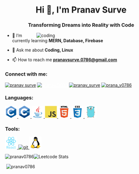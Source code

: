 
<h1 align="center">Hi 👋, I'm Pranav Surve</h1>
<h3 align="center">Transforming Dreams into Reality with Code</h3>

<img align="right" alt="coding" width="400" src="https://media2.giphy.com/media/2IudUHdI075HL02Pkk/200.webp?cid=790b7611t9vc6dve3pw0vcu8oftnx8vfr1sd5juz2orz0cqz&ep=v1_gifs_search&rid=200.webp&ct=g">

- 🌱 I’m currently learning **MERN, Database, Firebase**

- 💬 Ask me about **Coding, Linux**

- 📫 How to reach me **pranavsurve.0786@gmail.com**

<h3 align="left">Connect with me:</h3>
<p align="left">
    <a href="https://www.linkedin.com/in/pranav-surve-78941a263/" target="blank"><img align="center" src="https://raw.githubusercontent.com/rahuldkjain/github-profile-readme-generator/master/src/images/icons/Social/linked-in-alt.svg" alt="pranav surve" height="30" width="40" /></a>
    <a href="https://www.codechef.com/users/pranav_0003" target="blank" style="color: white;"><img align="center" src="https://res.cloudinary.com/do7rdio94/image/upload/v1713017396/cfi9so9ziacqqtglzjnx.svg" alt="pranav_0003" height="30" width="40" style="fill: #000000;" /></a>
    <a href="https://leetcode.com/Pranav_Surve/" target="blank"><img align="center" src="https://raw.githubusercontent.com/rahuldkjain/github-profile-readme-generator/master/src/images/icons/Social/leet-code.svg" alt="pranav_surve" height="30" width="40" /></a>
    <a href="https://www.geeksforgeeks.org/user/prana_v0786/" target="blank"><img align="center" src="https://raw.githubusercontent.com/rahuldkjain/github-profile-readme-generator/master/src/images/icons/Social/geeks-for-geeks.svg" alt="prana_v0786" height="30" width="40" /></a>
</p>

<h3 align="left">Languages:</h3>
<p align="left"> 
    <a href="https://www.cprogramming.com/" target="blank" rel="noreferrer"> <img src="https://raw.githubusercontent.com/devicons/devicon/master/icons/c/c-original.svg" alt="c" width="40" height="40"/> </a> 
    <a href="https://www.w3schools.com/cpp/" target="blank" rel="noreferrer"> <img src="https://raw.githubusercontent.com/devicons/devicon/master/icons/cplusplus/cplusplus-original.svg" alt="cplusplus" width="40" height="40"/> </a> 
    <a href="https://www.java.com" target="blank" rel="noreferrer"> <img src="https://raw.githubusercontent.com/devicons/devicon/master/icons/java/java-original.svg" alt="java" width="40" height="40"/> </a> 
    <a href="https://developer.mozilla.org/en-US/docs/Web/JavaScript" target="blank" rel="noreferrer"> <img src="https://raw.githubusercontent.com/devicons/devicon/master/icons/javascript/javascript-original.svg" alt="javascript" width="40" height="40"/> </a> 
    <a href="https://www.w3.org/html/" target="blank" rel="noreferrer"> <img src="https://raw.githubusercontent.com/devicons/devicon/master/icons/html5/html5-original-wordmark.svg" alt="html5" width="40" height="40"/> </a>
    <a href="https://www.w3schools.com/css/" target="blank" rel="noreferrer"> <img src="https://raw.githubusercontent.com/devicons/devicon/master/icons/css3/css3-original-wordmark.svg" alt="css3" width="40" height="40"/> </a>
    <a href="https://golang.org" target="blank" rel="noreferrer"> <img src="https://raw.githubusercontent.com/devicons/devicon/master/icons/go/go-original.svg" alt="go" width="40" height="40"/> </a> 
</p>  
<h3 align="left">Tools:</h3>
<p align="left"> 
    <a href="https://reactjs.org/" target="_blank" rel="noreferrer"> <img src="https://raw.githubusercontent.com/devicons/devicon/master/icons/react/react-original-wordmark.svg" alt="react" width="40" height="40"/> </a> 
    <a href="https://git-scm.com/" target="_blank" rel="noreferrer"> <img src="https://www.vectorlogo.zone/logos/git-scm/git-scm-icon.svg" alt="git" width="40" height="40"/> </a>  
    <a href="https://www.linux.org/" target="_blank" rel="noreferrer"> <img src="https://raw.githubusercontent.com/devicons/devicon/master/icons/linux/linux-original.svg" alt="linux" width="40" height="40"/></a>  

</p>


<p><img align="left" src="https://github-readme-stats.vercel.app/api/top-langs?username=pranav0786&show_icons=true&locale=en&layout=compact&theme=nord" alt="pranav0786" /></p>

![Leetcode Stats](https://leetcard.jacoblin.cool/Pranav_Surve?theme=nord)

<p>&nbsp;<img align="center" src="https://github-readme-stats.vercel.app/api?username=pranav0786&show_icons=true&locale=en&theme=nord" alt="pranav0786" /></p>

